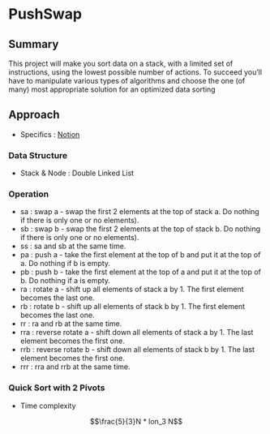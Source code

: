 # PushSwap

## Summary
This project will make you sort data on a stack, with a limited set of instructions, using the lowest possible number of actions. To succeed you’ll have to manipulate various types of algorithms and choose the one (of many) most appropriate solution for an optimized data sorting

## Approach
+ Specifics : [Notion](https://eastern-puppy-250.notion.site/PushSwap-3fc3a20697e24e18bcb874655ae5952f)

### Data Structure
+ Stack & Node : Double Linked List

### Operation
+ sa : swap a - swap the first 2 elements at the top of stack a. Do nothing if there is only one or no elements).
+ sb : swap b - swap the first 2 elements at the top of stack b. Do nothing if there is only one or no elements).
+ ss : sa and sb at the same time.
+ pa : push a - take the first element at the top of b and put it at the top of a. Do nothing if b is empty.
+ pb : push b - take the first element at the top of a and put it at the top of b. Do nothing if a is empty.
+ ra : rotate a - shift up all elements of stack a by 1. The first element becomes the last one.
+ rb : rotate b - shift up all elements of stack b by 1. The first element becomes the last one.
+ rr : ra and rb at the same time.
+ rra : reverse rotate a - shift down all elements of stack a by 1. The last element becomes the first one.
+ rrb : reverse rotate b - shift down all elements of stack b by 1. The last element becomes the first one.
+ rrr : rra and rrb at the same time.

### Quick Sort with 2 Pivots
+ Time complexity

$$\frac{5}{3}N * lon_3 N$$

